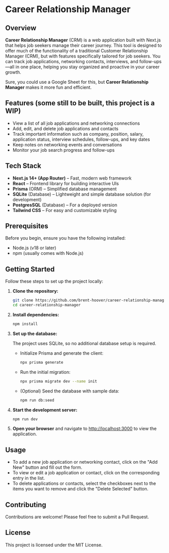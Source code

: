 # Career Relationship Manager

## Overview

**Career Relationship Manager** (CRM) is a web application built with Next.js that helps job seekers manage their career journey. This tool is designed to offer much of the functionality of a traditional Customer Relationship Manager (CRM), but with features specifically tailored for job seekers. You can track job applications, networking contacts, interviews, and follow-ups—all in one place, helping you stay organized and proactive in your career growth.

Sure, you could use a Google Sheet for this, but **Career Relationship Manager** makes it more fun and efficient.

## Features (some still to be built, this project is a WIP)

- View a list of all job applications and networking connections
- Add, edit, and delete job applications and contacts
- Track important information such as company, position, salary, application status, interview schedules, follow-ups, and key dates
- Keep notes on networking events and conversations
- Monitor your job search progress and follow-ups

## Tech Stack

- **Next.js 14+ (App Router)** – Fast, modern web framework
- **React** – Frontend library for building interactive UIs
- **Prisma** (ORM) – Simplified database management
- **SQLite** (Database) – Lightweight and simple database solution (for development)
- **PostgresSQL** (Database) – For a deployed version
- **Tailwind CSS** – For easy and customizable styling

## Prerequisites

Before you begin, ensure you have the following installed:

- Node.js (v18 or later)
- npm (usually comes with Node.js)

## Getting Started

Follow these steps to set up the project locally:

1. **Clone the repository:**

   ```bash
   git clone https://github.com/brent-hoover/career-relationship-manager.git
   cd career-relationship-manager
   ```

2. **Install dependencies:**

   ```bash
   npm install
   ```

3. **Set up the database:**

   The project uses SQLite, so no additional database setup is required.

   - Initialize Prisma and generate the client:

     ```bash
     npx prisma generate
     ```

   - Run the initial migration:

     ```bash
     npx prisma migrate dev --name init
     ```

   - (Optional) Seed the database with sample data:

     ```bash
     npm run db:seed
     ```

4. **Start the development server:**

   ```bash
   npm run dev
   ```

5. **Open your browser** and navigate to [http://localhost:3000](http://localhost:3000) to view the application.

## Usage

- To add a new job application or networking contact, click on the "Add New" button and fill out the form.
- To view or edit a job application or contact, click on the corresponding entry in the list.
- To delete applications or contacts, select the checkboxes next to the items you want to remove and click the "Delete Selected" button.

## Contributing

Contributions are welcome! Please feel free to submit a Pull Request.

## License

This project is licensed under the MIT License.
